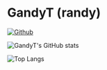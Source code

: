 # GandyT (randy)

[![Github](https://img.shields.io/github/stars/gandyt?affiliations=OWNER%2CCOLLABORATOR)](https://github.com/GandyT)

![GandyT's GitHub stats](https://github-readme-stats.vercel.app/api?username=GandyT&show_icons=true&theme=tokyonight)

![Top Langs](https://github-readme-stats.vercel.app/api/top-langs/?username=GandyT&show_icons=true&theme=tokyonight)
